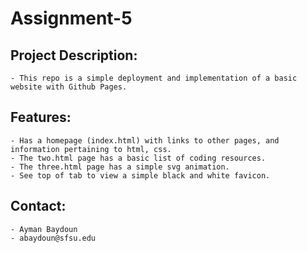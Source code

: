 # Assignment-5

## Project Description:
    - This repo is a simple deployment and implementation of a basic website with Github Pages.

## Features:
    - Has a homepage (index.html) with links to other pages, and information pertaining to html, css.
    - The two.html page has a basic list of coding resources.
    - The three.html page has a simple svg animation. 
    - See top of tab to view a simple black and white favicon.

## Contact:
    - Ayman Baydoun
    - abaydoun@sfsu.edu
